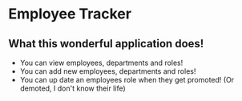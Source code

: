 # Employee Tracker

## What this wonderful application does!

* You can view employees, departments and roles!
* You can add new employees, departments and roles!
* You can up date an employees role when they get promoted! (Or demoted, I don't know their life)

